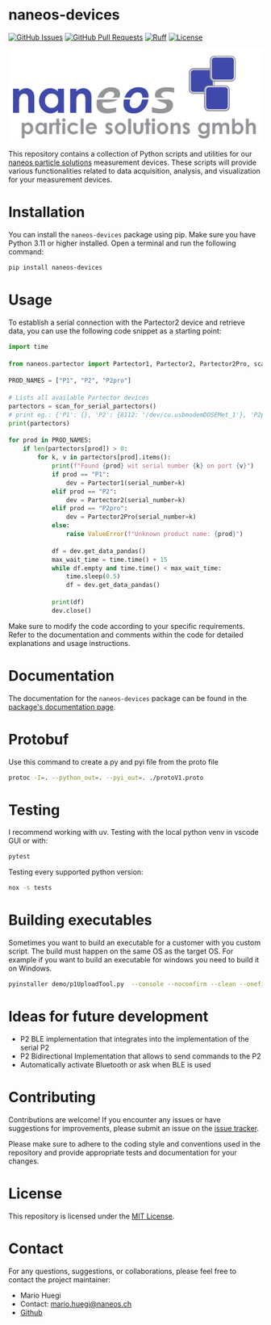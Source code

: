 # naneos-devices


[![GitHub Issues][gh-issues]](https://github.com/naneos-org/python-naneos-devices/issues)
[![GitHub Pull Requests][gh-pull-requests]](https://github.com/naneos-org/python-naneos-devices/pulls)
[![Ruff][ruff-badge]](https://github.com/astral-sh/ruff)
[![License][mit-license]](LICENSE.txt)

<!-- hyperlinks -->
[gh-issues]: https://img.shields.io/github/issues/naneos-org/python-naneos-devices
[gh-pull-requests]: https://img.shields.io/github/issues-pr/naneos-org/python-naneos-devices
[ruff-badge]: https://img.shields.io/endpoint?url=https://raw.githubusercontent.com/astral-sh/ruff/main/assets/badge/v2.json
[mit-license]: https://img.shields.io/badge/license-MIT-blue.svg
<!-- hyperlinks -->

[![Projektlogo](https://raw.githubusercontent.com/naneos-org/public-data/master/img/logo_naneos.png)](https://naneos.ch)

This repository contains a collection of Python scripts and utilities for our [naneos particle solutions](https://naneos.ch) measurement devices. These scripts will provide various functionalities related to data acquisition, analysis, and visualization for your measurement devices.

# Installation

You can install the `naneos-devices` package using pip. Make sure you have Python 3.11 or higher installed. Open a terminal and run the following command:

```bash
pip install naneos-devices
```

# Usage

To establish a serial connection with the Partector2 device and retrieve data, you can use the following code snippet as a starting point:

```python
import time

from naneos.partector import Partector1, Partector2, Partector2Pro, scan_for_serial_partectors

PROD_NAMES = ["P1", "P2", "P2pro"]

# Lists all available Partector devices
partectors = scan_for_serial_partectors()
# print eg.: {'P1': {}, 'P2': {8112: '/dev/cu.usbmodemDOSEMet_1'}, 'P2pro': {}, 'P2proCS': {}}
print(partectors)

for prod in PROD_NAMES:
    if len(partectors[prod]) > 0:
        for k, v in partectors[prod].items():
            print(f"Found {prod} wit serial number {k} on port {v}")
            if prod == "P1":
                dev = Partector1(serial_number=k)
            elif prod == "P2":
                dev = Partector2(serial_number=k)
            elif prod == "P2pro":
                dev = Partector2Pro(serial_number=k)
            else:
                raise ValueError(f"Unknown product name: {prod}")

            df = dev.get_data_pandas()
            max_wait_time = time.time() + 15
            while df.empty and time.time() < max_wait_time:
                time.sleep(0.5)
                df = dev.get_data_pandas()

            print(df)
            dev.close()
```

Make sure to modify the code according to your specific requirements. Refer to the documentation and comments within the code for detailed explanations and usage instructions.

# Documentation

The documentation for the `naneos-devices` package can be found in the [package's documentation page](https://naneos-org.github.io/python-naneos-devices/).

# Protobuf
Use this command to create a py and pyi file from the proto file
```bash
protoc -I=. --python_out=. --pyi_out=. ./protoV1.proto 
```

# Testing
I recommend working with uv.
Testing with the local python venv in vscode GUI or with:
```bash
pytest
```

Testing every supported python version:
```bash
nox -s tests
```

# Building executables
Sometimes you want to build an executable for a customer with you custom script.
The build must happen on the same OS as the target OS.
For example if you want to build an executable for windows you need to build it on Windows.

```bash
pyinstaller demo/p1UploadTool.py  --console --noconfirm --clean --onefile
```

# Ideas for future development
* P2 BLE implementation that integrates into the implementation of the serial P2
* P2 Bidirectional Implementation that allows to send commands to the P2
* Automatically activate Bluetooth or ask when BLE is used

# Contributing

Contributions are welcome! If you encounter any issues or have suggestions for improvements, please submit an issue on the [issue tracker](https://github.com/naneos-org/python-naneos-devices/issues).

Please make sure to adhere to the coding style and conventions used in the repository and provide appropriate tests and documentation for your changes.

# License

This repository is licensed under the [MIT License](LICENSE.txt).

# Contact

For any questions, suggestions, or collaborations, please feel free to contact the project maintainer:

- Mario Huegi
- Contact: [mario.huegi@naneos.ch](mailto:mario.huegi@naneos.ch)
- [Github](https://github.com/huegi)
